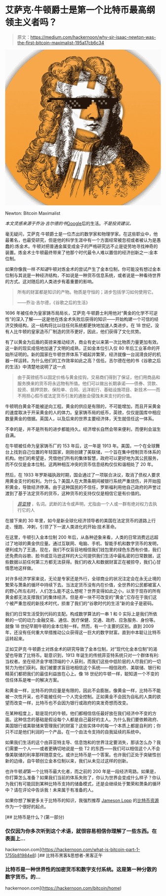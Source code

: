 # 艾萨克·牛顿爵士是第一个比特币最高纲领主义者吗？

> 原文：<https://medium.com/hackernoon/why-sir-isaac-newton-was-the-first-bitcoin-maximalist-195a17cb6c34>

![](img/2a947b18de944975ae88fb53552f4cd5.png)

Newton: Bitcoin Maximalist

*本文灵感来源于乔治·吉尔德的书*[Google](https://amzn.to/2W0YcJl)后的生活。*不是投资建议。*

毫无疑问，艾萨克·牛顿爵士是一位杰出的数学家和物理学家。在这些职业中，他最著名，也最受研究，但是他的科学生涯中有一个方面经常被忽视或者被认为是愚蠢的:炼金术。牛顿对把普通金属变成金子的严格研究远不止是徒劳地寻找神奇的装置。炼金术士牛顿最终带来了他那个时代最令人难以置信的经济创新之一:金本位制。

如果你像我一样*不知道*牛顿对炼金术的尝试产生了金本位制，你可能没有想过金本位制与其说是一种经济结构，不如说是一种货币信息系统，或者说是一种看待世界的方式。这对随后的人类进步有着重要的影响。

> 所有的财富都是知识的产物。物质是守恒的；进步包括学习如何使用它。
> 
> ——乔治·吉尔德，《谷歌之后的生活》

1696 年被任命为皇家铸币局局长，艾萨克·牛顿爵士利用他对“黄金的化学不可逆性”的深入了解——这是他在炼金术失败后获得的知识——开始构建一个可信的经济交换结构，这一结构将比以往任何系统都更快地加速人类进步。在 18 世纪，没有人比牛顿的皇家造币厂制造的货币更好，因此，他们获得了文化优势。

有了以黄金为后盾的英镑来推动经济，商业有史以来第一次比物质力量更加有效。这一新的现实成倍地加速了文明的成熟，正如金本位引入仅 80 年后工业革命的开始所证明的。新的国家在牛顿世界体系下崛起并繁荣，经济就像一台润滑良好的机器一样运转。为什么他们的工作效率如此之高？信任。吉尔德在他的书《谷歌之后的生活》中清楚地说明了这一点

> 由于英镑纸币以固定价格与黄金挂钩，交易商们得到了保证，他们用商品和服务换来的货币将永远物有所值。他们可以做出长期承诺——债券、贷款、投资、抵押贷款、保险单、合同、远洋航行、基础设施项目、新技术——而不用担心假币或法定货币引发的通胀会侵蚀未来支付的价值。

牛顿明白黄金不能被逆向工程。黄金的供应是有限的，不可能增加，而且开采黄金的速度取决于开采黄金的人的体力。皇家铸币局的纸币，英镑，仅仅是国库中相应数量黄金的借据。英国人，以及后来的世界主要经济体，天生就信任这一体系。

不幸的是，并不是所有的进步都能持久。经济增长自然会带来便利，而便利会滋生自满。

在牛顿被任命为皇家铸币厂的 153 年后，这一年是 1913 年。美国，一个在全球舞台上找到自己位置的年轻国家，刚刚创建了美联储，一个旨在集中控制货币体系的机构。他们的希望是，凭借他们所有的集体智慧，政府可以更好地为其公民服务，而不仅仅是金本位制。这两种相互冲突的货币信息结构仅仅和谐相处了 20 年。

然后，在 1933 年罗斯福执政时期，国会通过了一项联合决议，取消了债权人要求用黄金支付的权利。为什么？美国人在大萧条期间被银行系统严重烧伤，并开始囤积黄金，导致经济停滞。由于这种国民的不信任，罗斯福利用他自己政府的声誉过渡到了基于法定货币的货币，这种货币的支持仅仅是相信它是有价值的。

> [*菲亚特*](https://www.dictionary.com/browse/fiat) ，名词。武断的法令或声明，尤指由一个人或一群有绝对权力去执行它的人

在接下来的 30 年里，如今是新全球化经济领导者的美国在法定货币的道路上行走、慢跑、冲刺，引领了下一波人类进化的开始:技术革命。

在这里，牛顿引入金本位制 200 年后，从各种迹象来看，人类的日常消费远远超过了地球的黄金供应量。通过互联网、电脑、手机、智能手机和数字货币的发明，便利成为了王道。现在，我们不仅盲目地相信我们钱包里的绿色东西有价值，我们还免费向谷歌、脸书或亚马逊这样的大公司提供我们生活中最私密的日常数据，这些数据以前任何第三方都无法获得。我们的收入和数据财富正在被掠夺，我们心甘情愿地这样做。

对许多经济学家来说，无论是专家还是外行，全球商业的状况注定会在永无止境的繁荣与萧条的循环中持续下去。当法定货币没有内在价值，全世界的公民都被富人的野心所左右时，人们怎么能不这么想呢？世界变得如此之小，以至于现存的所有黄金都无法支撑我们的集体经济。但是*有*一块不可改变的“黄金”,它存在于我们这个被严重忽视的新技术时代，损害了我们的“谷歌时代的生活”新的金子是密码。

我们的日常生活受到代码的支配。构成数学算法的一串 1 和 0 实际上是我们所依赖的一切的动力:金融交易、通信、医疗保健、交通、政府、应急服务、身份等。就像 18 世纪早期牛顿的金本位制一样。然而，有一个主要的区别。直到 2009 年，还没有任何重大举措推动公众获得这一巨大的数字财富。直到中本聪让比特币运转起来。

正如艾萨克·牛顿爵士对炼金术的研究导致了金本位制，对“现代化金本位制”的渴望也导致了比特币。聪意识到，1913 年诞生的传统菲亚特系统只对一个群体有利:当权者。坐在经济金字塔顶端的个人获利，而我们这些中低阶层的人尽我们的一切努力为他们获利。我们被要求盲目地相信这个系统——相信政府、美联储、银行和精英们都把我们的最佳利益放在心上。像 18 世纪的牛顿一样，聪知道一个不变的信任体系是唯一的解决方案。

和黄金一样，比特币的供应量是有限的，因此不会膨胀。像黄金一样，比特币不能被一次性开采，也不能被任何一个人完全控制。正如黄金不会因为自私的人类的欲望而改变一样，比特币也不会因为银行或政府的突发奇想而改变。

在某种程度上，聪是现代的牛顿。他们都相信信任最好放在我们经济中不变的方面。这种信念的基础是假设每个人都是自己最好的主人。为什么我们要依赖政府、美国银行或美联储来管理我们的财富？这些实体中的每一个本质上都是自利的；你只不过是他们利润的一个产品，在一个由法令支持的自我延续的系统中。

如果我们生活的这个由菲亚特主导、信息饱和的世界注定要消失，那该怎么办？我们需要一个人——或者更确切地说是一些 T2 的东西——我们可以相信这个人不会像美联储的利率那样随意变化。或许比特币是一个答案。也许我们正处于突破性创新的边缘，自牛顿创立金本位制以来，我们从未见过这样的创新。

也许牛顿*是*第一个比特币最大化者，而之前的 200 年是一段经济弯路。如果是，你打算怎么准备？如果我们当前的体系失败了，你认为世界会变成什么样子？你认为我们有可能回到某种比特币支持的储备模式，还是会继续处于繁荣和萧条的循环中？请在评论中告诉我！未来属于有准备的人。

如果你想了解更多关于比特币的知识，我强烈推荐 [Jameson Lopp](https://medium.com/u/efbe66f7cec8?source=post_page-----195a17cb6c34--------------------------------) 的[比特币资源](https://lopp.net/bitcoin.html)作为一个很好的起点。

[](https://hackernoon.com/what-is-bitcoin-part-1-1755b81984e8) [## 比特币是什么？(第一部分)

### 仅仅因为你多次听到这个术语，就很容易相信你理解了一些东西。在表面上…

hackernoon.com](https://hackernoon.com/what-is-bitcoin-part-1-1755b81984e8) [](https://hackernoon.com/bitcoin/home) [## 比特币黑客&思想者-黑客正午

### 比特币是一种世界性的加密货币和数字支付系统。这是第一种分散的数字货币。的…

hackernoon.com](https://hackernoon.com/bitcoin/home)
